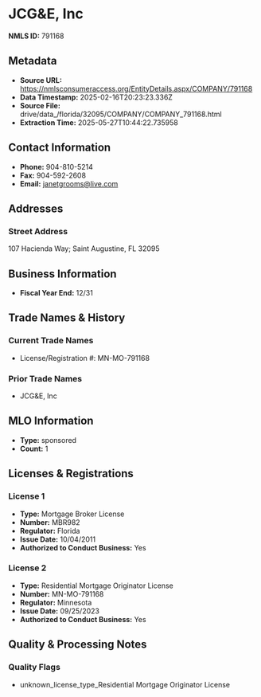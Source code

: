 # JCG&E, Inc

**NMLS ID:** 791168

## Metadata
- **Source URL:** https://nmlsconsumeraccess.org/EntityDetails.aspx/COMPANY/791168
- **Data Timestamp:** 2025-02-16T20:23:23.336Z
- **Source File:** drive/data_/florida/32095/COMPANY/COMPANY_791168.html
- **Extraction Time:** 2025-05-27T10:44:22.735958

## Contact Information
- **Phone:** 904-810-5214
- **Fax:** 904-592-2608
- **Email:** janetgrooms@live.com

## Addresses
### Street Address
107 Hacienda Way; Saint Augustine, FL 32095

## Business Information
- **Fiscal Year End:** 12/31

## Trade Names & History
### Current Trade Names
- License/Registration #: MN-MO-791168

### Prior Trade Names
- JCG&E, Inc

## MLO Information
- **Type:** sponsored
- **Count:** 1

## Licenses & Registrations

### License 1
- **Type:** Mortgage Broker License
- **Number:** MBR982
- **Regulator:** Florida
- **Issue Date:** 10/04/2011
- **Authorized to Conduct Business:** Yes

### License 2
- **Type:** Residential Mortgage Originator License
- **Number:** MN-MO-791168
- **Regulator:** Minnesota
- **Issue Date:** 09/25/2023
- **Authorized to Conduct Business:** Yes

## Quality & Processing Notes
### Quality Flags
- unknown_license_type_Residential Mortgage Originator License
